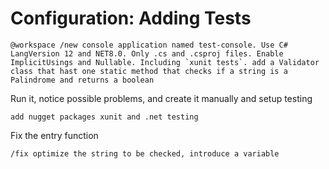 # Configuration: Adding Tests

```prompt 
@workspace /new console application named test-console. Use C# LangVersion 12 and NET8.0. Only .cs and .csproj files. Enable ImplicitUsings and Nullable. Including `xunit tests`. add a Validator class that hast one static method that checks if a string is a Palindrome and returns a boolean
```

Run it, notice possible problems, and create it manually and setup testing

```prompt
add nugget packages xunit and .net testing
```

Fix the entry function

```prompt
/fix optimize the string to be checked, introduce a variable
```